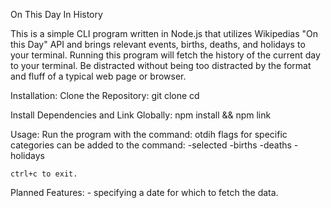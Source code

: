 On This Day In History

This is a simple CLI program written in Node.js that utilizes Wikipedias "On this Day" API and brings relevant events, births, deaths, and holidays to your terminal. Running this program will fetch the history of the current day to your terminal. Be distracted without being too distracted by the format and fluff of a typical web page or browser.

Installation: 
    Clone the Repository:
        git clone <repository-url>
        cd <repository-folder>

Install Dependencies and Link Globally:
    npm install && npm link

Usage: 
    Run the program with the command: otdih
    flags for specific categories can be added to the command:
        -selected
        -births
        -deaths
        -holidays
    
    ctrl+c to exit.

Planned Features:
    - specifying a date for which to fetch the data.